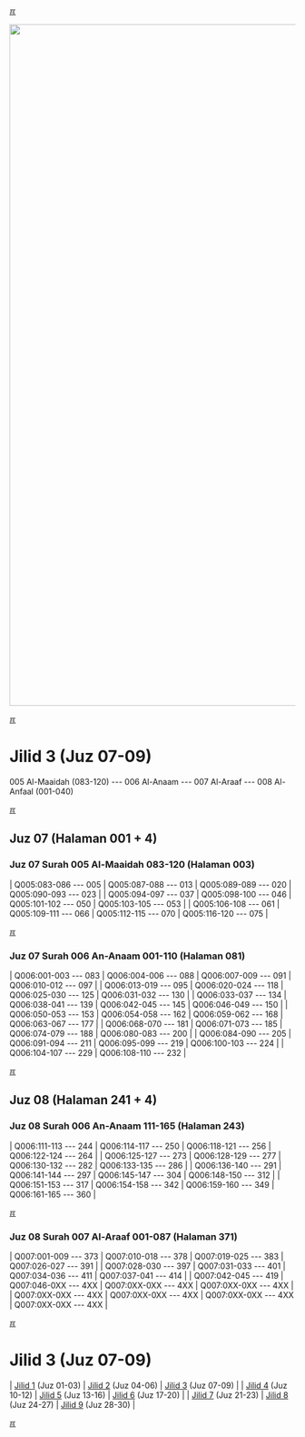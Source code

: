 ---
---

[&#x213C;](#idxXXX)<br id="idx000">

<img src="{{ site.baseurl }}/assets/images/z4816-02.jpg" style="width:1199px;">

[&#x213C;](#)<br id="idx1">
# Jilid 3 (Juz 07-09)

005 Al-Maaidah (083-120) --- 006 Al-Anaam --- 007 Al-Araaf --- 008 Al-Anfaal (001-040)

[&#x213C;](#)<br id="idx307005083">

## Juz 07 (Halaman 001 + 4)

### Juz 07 Surah 005 Al-Maaidah 083-120 (Halaman 003)

| Q005:083-086 --- 005 | Q005:087-088 --- 013 | Q005:089-089 --- 020 | Q005:090-093 --- 023 |
| Q005:094-097 --- 037 | Q005:098-100 --- 046 | Q005:101-102 --- 050 | Q005:103-105 --- 053 |
| Q005:106-108 --- 061 | Q005:109-111 --- 066 | Q005:112-115 --- 070 | Q005:116-120 --- 075 |

[&#x213C;](#)<br id="idx307006001">

### Juz 07 Surah 006 An-Anaam  001-110 (Halaman 081)

| Q006:001-003 --- 083 | Q006:004-006 --- 088 | Q006:007-009 --- 091 | Q006:010-012 --- 097 |
| Q006:013-019 --- 095 | Q006:020-024 --- 118 | Q006:025-030 --- 125 | Q006:031-032 --- 130 |
| Q006:033-037 --- 134 | Q006:038-041 --- 139 | Q006:042-045 --- 145 | Q006:046-049 --- 150 |
| Q006:050-053 --- 153 | Q006:054-058 --- 162 | Q006:059-062 --- 168 | Q006:063-067 --- 177 |
| Q006:068-070 --- 181 | Q006:071-073 --- 185 | Q006:074-079 --- 188 | Q006:080-083 --- 200 |
| Q006:084-090 --- 205 | Q006:091-094 --- 211 | Q006:095-099 --- 219 | Q006:100-103 --- 224 |
| Q006:104-107 --- 229 | Q006:108-110 --- 232 |

[&#x213C;](#)<br id="idx308006111">

## Juz 08 (Halaman 241 + 4)

### Juz 08 Surah 006 An-Anaam  111-165 (Halaman 243)

| Q006:111-113 --- 244 | Q006:114-117 --- 250 | Q006:118-121 --- 256 | Q006:122-124 --- 264 |
| Q006:125-127 --- 273 | Q006:128-129 --- 277 | Q006:130-132 --- 282 | Q006:133-135 --- 286 |
| Q006:136-140 --- 291 | Q006:141-144 --- 297 | Q006:145-147 --- 304 | Q006:148-150 --- 312 |
| Q006:151-153 --- 317 | Q006:154-158 --- 342 | Q006:159-160 --- 349 | Q006:161-165 --- 360 |

[&#x213C;](#)<br id="idx308007371">

### Juz 08 Surah 007 Al-Araaf 001-087 (Halaman 371)

| Q007:001-009 --- 373 | Q007:010-018 --- 378 | Q007:019-025 --- 383 | Q007:026-027 --- 391 |
| Q007:028-030 --- 397 | Q007:031-033 --- 401 | Q007:034-036 --- 411 | Q007:037-041 --- 414 |
| Q007:042-045 --- 419 | Q007:046-0XX --- 4XX | Q007:0XX-0XX --- 4XX | Q007:0XX-0XX --- 4XX |
| Q007:0XX-0XX --- 4XX | Q007:0XX-0XX --- 4XX | Q007:0XX-0XX --- 4XX | Q007:0XX-0XX --- 4XX |

[&#x213C;](#)<br id="idxA">
# Jilid 3 (Juz 07-09)

| [Jilid 1](001.md) (Juz 01-03) | [Jilid 2](002.md) (Juz 04-06) | [Jilid 3](003.md) (Juz 07-09) |
| [Jilid 4](004.md) (Juz 10-12) | [Jilid 5](005.md) (Juz 13-16) | [Jilid 6](006.md) (Juz 17-20) |
| [Jilid 7](007.md) (Juz 21-23) | [Jilid 8](008.md) (Juz 24-27) | [Jilid 9](009.md) (Juz 28-30) |

[&#x213C;](#)<br id="idxXXX">

